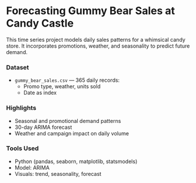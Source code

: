 # Forecasting Gummy Bear Sales at Candy Castle

This time series project models daily sales patterns for a whimsical candy store. It incorporates promotions, weather, and seasonality to predict future demand.

### Dataset

- `gummy_bear_sales.csv` — 365 daily records:
  - Promo type, weather, units sold
  - Date as index

### Highlights

- Seasonal and promotional demand patterns
- 30-day ARIMA forecast
- Weather and campaign impact on daily volume

### Tools Used

- Python (pandas, seaborn, matplotlib, statsmodels)
- Model: ARIMA
- Visuals: trend, seasonality, forecast
